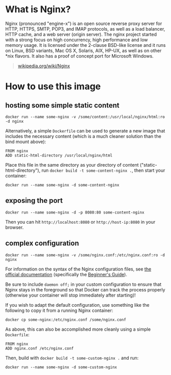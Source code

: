 # What is Nginx?

Nginx (pronounced "engine-x") is an open source reverse proxy server for HTTP, HTTPS, SMTP, POP3, and IMAP protocols, as well as a load balancer, HTTP cache, and a web server (origin server). The nginx project started with a strong focus on high concurrency, high performance and low memory usage. It is licensed under the 2-clause BSD-like license and it runs on Linux, BSD variants, Mac OS X, Solaris, AIX, HP-UX, as well as on other *nix flavors. It also has a proof of concept port for Microsoft Windows.

> [wikipedia.org/wiki/Nginx](https://en.wikipedia.org/wiki/Nginx)

# How to use this image

## hosting some simple static content

    docker run --name some-nginx -v /some/content:/usr/local/nginx/html:ro -d nginx

Alternatively, a simple `Dockerfile` can be used to generate a new image that includes the necessary content (which is a much cleaner solution than the bind mount above):

    FROM nginx
    ADD static-html-directory /usr/local/nginx/html

Place this file in the same directory as your directory of content ("static-html-directory"), run `docker build -t some-content-nginx .`, then start your container:

    docker run --name some-nginx -d some-content-nginx

## exposing the port

    docker run --name some-nginx -d -p 8080:80 some-content-nginx

Then you can hit `http://localhost:8080` or `http://host-ip:8080` in your browser.

## complex configuration

    docker run --name some-nginx -v /some/nginx.conf:/etc/nginx.conf:ro -d nginx

For information on the syntax of the Nginx configuration files, see [the official documentation](http://nginx.org/en/docs/) (specifically the [Beginner's Guide](http://nginx.org/en/docs/beginners_guide.html#conf_structure)).

Be sure to include `daemon off;` in your custom configuration to ensure that Nginx stays in the foreground so that Docker can track the process properly (otherwise your container will stop immediately after starting)!

If you wish to adapt the default configuration, use something like the following to copy it from a running Nginx container:

    docker cp some-nginx:/etc/nginx.conf /some/nginx.conf

As above, this can also be accomplished more cleanly using a simple `Dockerfile`:

    FROM nginx
    ADD nginx.conf /etc/nginx.conf

Then, build with `docker build -t some-custom-nginx .` and run:

    docker run --name some-nginx -d some-custom-nginx
